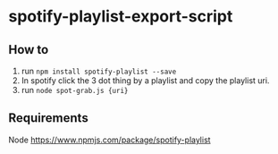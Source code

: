 # spotify-playlist-export-script

## How to
1. run ```npm install spotify-playlist --save``` 
2. In spotify click the 3 dot thing by a playlist and copy the playlist uri.
3. run ```node spot-grab.js {uri}```

## Requirements
Node
https://www.npmjs.com/package/spotify-playlist
